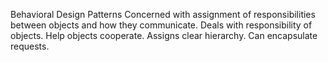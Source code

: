 Behavioral Design Patterns
Concerned with assignment of responsibilities between objects and how they communicate.
Deals with responsibility of objects.
Help objects cooperate.
Assigns clear hierarchy.
Can encapsulate requests.